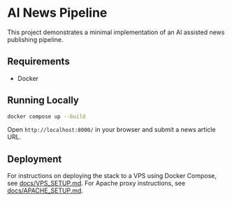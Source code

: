 # AI News Pipeline

This project demonstrates a minimal implementation of an AI assisted news publishing pipeline.

## Requirements
- Docker

## Running Locally

```bash
docker compose up --build
```

Open `http://localhost:8000/` in your browser and submit a news article URL.

## Deployment

For instructions on deploying the stack to a VPS using Docker Compose, see [docs/VPS_SETUP.md](docs/VPS_SETUP.md).
For Apache proxy instructions, see [docs/APACHE_SETUP.md](docs/APACHE_SETUP.md).
